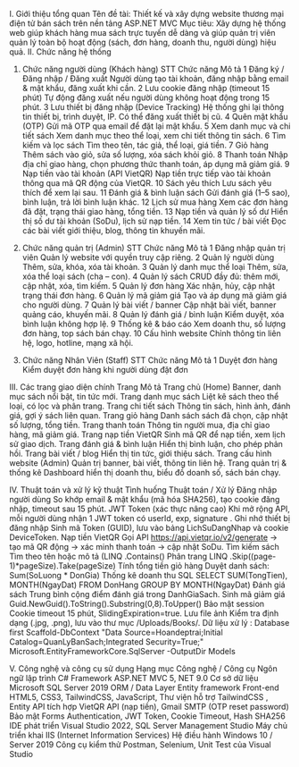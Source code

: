 I. Giới thiệu tổng quan
Tên đề tài: Thiết kế và xây dựng website thương mại điện tử bán sách trên nền tảng ASP.NET MVC
Mục tiêu:
Xây dựng hệ thống web giúp khách hàng mua sách trực tuyến dễ dàng và giúp quản trị viên quản lý toàn bộ hoạt động (sách, đơn hàng, doanh thu, người dùng) hiệu quả.
II. Chức năng hệ thống

1. Chức năng người dùng (Khách hàng)
STT	Chức năng	Mô tả
1	Đăng ký / Đăng nhập / Đăng xuất	Người dùng tạo tài khoản, đăng nhập bằng email & mật khẩu, đăng xuất khi cần.
2	Lưu cookie đăng nhập (timeout 15 phút)	Tự động đăng xuất nếu người dùng không hoạt động trong 15 phút.
3	Lưu thiết bị đăng nhập (Device Tracking)	Hệ thống ghi lại thông tin thiết bị, trình duyệt, IP. Có thể đăng xuất thiết bị cũ.
4	Quên mật khẩu (OTP)	Gửi mã OTP qua email để đặt lại mật khẩu.
5	Xem danh mục và chi tiết sách	Xem danh mục theo thể loại, xem chi tiết thông tin sách.
6	Tìm kiếm và lọc sách	Tìm theo tên, tác giả, thể loại, giá tiền.
7	Giỏ hàng	Thêm sách vào giỏ, sửa số lượng, xóa sách khỏi giỏ.
8	Thanh toán	Nhập địa chỉ giao hàng, chọn phương thức thanh toán, áp dụng mã giảm giá.
9	Nạp tiền vào tài khoản (API VietQR)	Nạp tiền trực tiếp vào tài khoản thông qua mã QR động của VietQR.
10	Sách yêu thích	Lưu sách yêu thích để xem lại sau.
11	Đánh giá & bình luận sách	Gửi đánh giá (1–5 sao), bình luận, trả lời bình luận khác.
12	Lịch sử mua hàng	Xem các đơn hàng đã đặt, trạng thái giao hàng, tổng tiền.
13	Nạp tiền và quản lý số dư	Hiển thị số dư tài khoản (SoDu), lịch sử nạp tiền.
14	Xem tin tức / bài viết	Đọc các bài viết giới thiệu, blog, thông tin khuyến mãi.



2. Chức năng quản trị (Admin)
STT	Chức năng	Mô tả
1	Đăng nhập quản trị viên	Quản lý website với quyền truy cập riêng.
2	Quản lý người dùng	Thêm, sửa, khóa, xóa tài khoản.
3	Quản lý danh mục thể loại	Thêm, sửa, xóa thể loại sách (cha – con).
4	Quản lý sách	CRUD đầy đủ: thêm mới, cập nhật, xóa, tìm kiếm.
5	Quản lý đơn hàng	Xác nhận, hủy, cập nhật trạng thái đơn hàng.
6	Quản lý mã giảm giá	Tạo và áp dụng mã giảm giá cho người dùng.
7	Quản lý bài viết / banner	Cập nhật bài viết, banner quảng cáo, khuyến mãi.
8	Quản lý đánh giá / bình luận	Kiểm duyệt, xóa bình luận không hợp lệ.
9	Thống kê & báo cáo	Xem doanh thu, số lượng đơn hàng, top sách bán chạy.
10	Cấu hình website	Chỉnh thông tin liên hệ, logo, hotline, mạng xã hội.

3. Chức năng Nhân Viên (Staff)
STT	Chức năng	Mô tả
1	Duyệt đơn hàng	Kiểm duyệt đơn hàng khi người dùng đặt đơn



III. Các trang giao diện chính
Trang	Mô tả
Trang chủ (Home)	Banner, danh mục sách nổi bật, tin tức mới.
Trang danh mục sách	Liệt kê sách theo thể loại, có lọc và phân trang.
Trang chi tiết sách	Thông tin sách, hình ảnh, đánh giá, gợi ý sách liên quan.
Trang giỏ hàng	Danh sách sách đã chọn, cập nhật số lượng, tổng tiền.
Trang thanh toán	Thông tin người mua, địa chỉ giao hàng, mã giảm giá.
Trang nạp tiền VietQR	Sinh mã QR để nạp tiền, xem lịch sử giao dịch.
Trang đánh giá & bình luận	Hiển thị bình luận, cho phép phản hồi.
Trang bài viết / blog	Hiển thị tin tức, giới thiệu sách.
Trang cấu hình website (Admin)	Quản trị banner, bài viết, thông tin liên hệ.
Trang quản trị & thống kê	Dashboard hiển thị doanh thu, biểu đồ doanh số, sách bán chạy.

IV. Thuật toán và xử lý kỹ thuật
Tình huống	Thuật toán / Xử lý
Đăng nhập người dùng	So khớp email & mật khẩu (mã hóa SHA256), tạo cookie đăng nhập, timeout sau 15 phút.
JWT Token (xác thực nâng cao)	Khi mở rộng API, mỗi người dùng nhận 1 JWT token có userId, exp, signature .
Ghi nhớ thiết bị đăng nhập	Sinh mã Token (GUID), lưu vào bảng LichSuDangNhap và cookie DeviceToken.
Nạp tiền VietQR	Gọi API https://api.vietqr.io/v2/generate → tạo mã QR động → xác minh thanh toán → cập nhật SoDu.
Tìm kiếm sách	Tìm theo tên hoặc mô tả (LINQ .Contains() 
Phân trang	LINQ .Skip((page-1)*pageSize).Take(pageSize)
Tính tổng tiền giỏ hàng	Duyệt danh sách: Sum(SoLuong * DonGia)
Thống kê doanh thu	SQL SELECT SUM(TongTien), MONTH(NgayDat) FROM DonHang GROUP BY MONTH(NgayDat)
Đánh giá sách	Trung bình cộng điểm đánh giá trong DanhGiaSach.
Sinh mã giảm giá	Guid.NewGuid().ToString().Substring(0,8).ToUpper()
Bảo mật session	Cookie timeout 15 phút, SlidingExpiration=true.
Lưu file ảnh	Kiểm tra định dạng (.jpg, .png), lưu vào thư mục /Uploads/Books/.
Dữ liệu xử lý : Database first	Scaffold-DbContext "Data Source=Hoandeptrai;Initial Catalog=QuanLyBanSach;Integrated Security=True;" Microsoft.EntityFrameworkCore.SqlServer -OutputDir Models

V. Công nghệ và công cụ sử dụng
Hạng mục	Công nghệ / Công cụ
Ngôn ngữ lập trình	C#
Framework	ASP.NET MVC 5, NET 9.0
Cơ sở dữ liệu	Microsoft SQL Server 2019
ORM / Data Layer	Entity framework
Front-end	HTML5, CSS3, TailwindCSS, JavaScript,
Thư viện hỗ trợ	TailwindCSS , Entity
API tích hợp	VietQR API (nạp tiền), Gmail SMTP (OTP reset password)
Bảo mật	Forms Authentication, JWT Token, Cookie Timeout, Hash SHA256
IDE phát triển	Visual Studio 2022, SQL Server Management Studio
Máy chủ triển khai	IIS (Internet Information Services)
Hệ điều hành	Windows 10 / Server 2019
Công cụ kiểm thử	Postman, Selenium, Unit Test của Visual Studio


